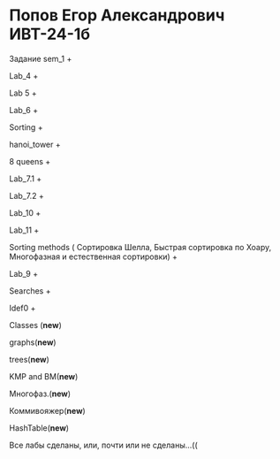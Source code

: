 # Попов Егор Александрович ИВТ-24-1б
Задание	
sem_1	+

Lab_4	+

Lab 5 + 

Lab_6	+

Sorting	+

hanoi_tower +

8 queens	+

Lab_7.1	+

Lab_7.2	+

Lab_10	+

Lab_11 +

Sorting methods ( Сортировка Шелла, Быстрая сортировка по Хоару, Многофазная и естественная сортировки) +

Lab_9 +

Searches + 

Idef0 +

Classes (**new**)

graphs(**new**) 

trees(**new**)

KMP and BM(**new**)

Многофаз.(**new**)

Коммивояжер(**new**)

HashTable(**new**)

Все лабы сделаны, или, почти или не сделаны...((

